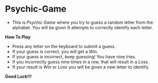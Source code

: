 # Psychic-Game

- This is _Psychic Game_ where you try to guess a random letter from the alphabet. You will be given 9 attempts to correctly identify each letter.

**How To Play**

- Press any letter on the keyboard to submit a guess.
- If your guess is correct, you will get a _Win_.
- If your guess is incorrect, keep guessing! You have nine tries.
- If you incorrectly guess nine times in a row, that will result in a _Loss_.
- If your result is _Win_ or _Loss_ you will be given a new letter to identify.

**Good Luck!!!**
